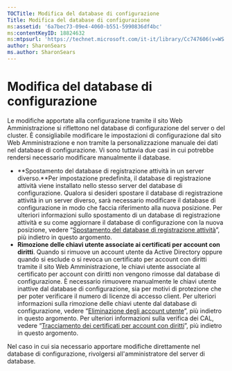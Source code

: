 ```yaml
---
TOCTitle: Modifica del database di configurazione
Title: Modifica del database di configurazione
ms:assetid: '6a7bec73-09e4-4060-b551-5990836df4bc'
ms:contentKeyID: 18824632
ms:mtpsurl: 'https://technet.microsoft.com/it-it/library/Cc747606(v=WS.10)'
author: SharonSears
ms.author: SharonSears
---
```


Modifica del database di configurazione
=======================================

Le modifiche apportate alla configurazione tramite il sito Web Amministrazione si riflettono nel database di configurazione del server o del cluster. È consigliabile modificare le impostazioni di configurazione dal sito Web Amministrazione e non tramite la personalizzazione manuale dei dati nel database di configurazione. Vi sono tuttavia due casi in cui potrebbe rendersi necessario modificare manualmente il database.

-   **Spostamento del database di registrazione attività in un server diverso.**Per impostazione predefinita, il database di registrazione attività viene installato nello stesso server del database di configurazione. Qualora si desideri spostare il database di registrazione attività in un server diverso, sarà necessario modificare il database di configurazione in modo che faccia riferimento alla nuova posizione. Per ulteriori informazioni sullo spostamento di un database di registrazione attività e su come aggiornare il database di configurazione con la nuova posizione, vedere “[Spostamento del database di registrazione attività](https://technet.microsoft.com/34ea8045-dc94-422e-9601-29927cfc1534)”, più indietro in questo argomento.
-   **Rimozione delle chiavi utente associate ai certificati per account con diritti**. Quando si rimuove un account utente da Active Directory oppure quando si esclude o si revoca un certificato per account con diritti tramite il sito Web Amministrazione, le chiavi utente associate al certificato per account con diritti non vengono rimosse dal database di configurazione. È necessario rimuovere manualmente le chiavi utente inattive dal database di configurazione, sia per motivi di protezione che per poter verificare il numero di licenze di accesso client. Per ulteriori informazioni sulla rimozione delle chiavi utente dal database di configurazione, vedere “[Eliminazione degli account utente](https://technet.microsoft.com/bf73b141-d4d1-4807-a773-3aaff58b0db6)”, più indietro in questo argomento. Per ulteriori informazioni sulla verifica dei CAL, vedere “[Tracciamento dei certificati per account con diritti](https://technet.microsoft.com/5bb0f3cf-fc44-4e60-a93f-c789d6f8a902)”, più indietro in questo argomento.

Nel caso in cui sia necessario apportare modifiche direttamente nel database di configurazione, rivolgersi all'amministratore del server di database.
